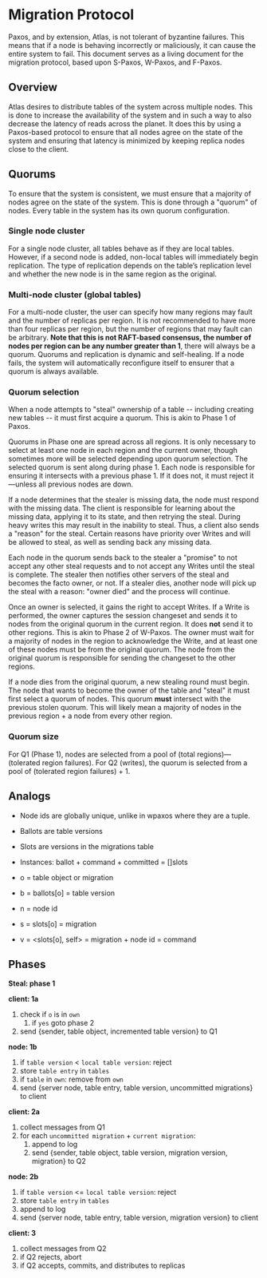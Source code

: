 # Migration Protocol

Paxos, and by extension, Atlas, is not tolerant of byzantine failures.
This means that if a node is behaving incorrectly or maliciously, it can cause the entire system to fail.
This document serves as a living document for the migration protocol, based upon S-Paxos, W-Paxos, and F-Paxos.

## Overview

Atlas desires to distribute tables of the system across multiple nodes.
This is done to increase the availability of the system
and in such a way to also decrease the latency of reads across the planet.
It does this by using a Paxos-based protocol to ensure that all nodes agree on the state of the system
and ensuring that latency is minimized by keeping replica nodes close to the client.

## Quorums

To ensure that the system is consistent, we must ensure that a majority of nodes agree on the state of the system.
This is done through a "quorum" of nodes.
Every table in the system has its own quorum configuration.

### Single node cluster

For a single node cluster, all tables behave as if they are local tables.
However, if a second node is added, non-local tables will immediately begin replication.
The type of replication depends on the table’s replication level and whether the new node is in the same region as the
original.

### Multi-node cluster (global tables)

For a multi-node cluster, the user can specify how many regions may fault and the number of replicas per region.
It is not recommended to have more than four replicas per region,
but the number of regions that may fault can be arbitrary.
**Note that this is not RAFT-based consensus,
the number of nodes per region can be any number greater than 1**, there will always be a quorum.
Quorums and replication is dynamic and self-healing.
If a node fails, the system will automatically reconfigure itself to ensurer that a quorum is always available.

### Quorum selection

When a node attempts to "steal" ownership of a table -- including creating new tables -- it must first acquire a quorum.
This is akin to Phase 1 of Paxos.

Quorums in Phase one are spread across all regions.
It is only necessary to select at least one node in each region and the current owner,
though sometimes more will be selected depending upon quorum selection.
The selected quorum is sent along during phase 1. Each node is responsible
for ensuring it intersects with a previous phase 1. If it does not,
it must reject it—unless all previous nodes are down.

If a node determines that the stealer is missing data, the node must respond with the missing data.
The client is responsible for learning about the missing data, applying it to its state, and then retrying the steal.
During heavy writes this may result in the inability to steal.
Thus, a client also sends a "reason" for the steal.
Certain reasons have priority over Writes and will be allowed to steal, as well as sending back any missing data.

Each node in the quorum sends back to the stealer a "promise"
to not accept any other steal requests and to not accept any Writes until the steal is complete.
The stealer then notifies other servers of the steal and becomes the facto owner, or not.
If a stealer dies, another node will pick up the steal with a reason: "owner died" and the process will continue.

Once an owner is selected, it gains the right to accept Writes.
If a Write is performed,
the owner captures the session changeset and sends it to nodes from the original quorum in the current region.
It does **not** send it to other regions.
This is akin to Phase 2 of W-Paxos.
The owner must wait for a majority of nodes in the region to acknowledge the Write, 
and at least one of these nodes must be from the original quorum.
The node from the original quorum is responsible for sending the changeset to the other regions.

If a node dies from the original quorum, a new stealing round must begin.
The node that wants to become the owner of the table and "steal" it must first select a quorum of nodes.
This quorum **must** intersect with the previous stolen quorum.
This will likely mean a majority of nodes in the previous region + a node from every other region.

### Quorum size

For Q1 (Phase 1), nodes are selected from a pool of (total regions)—(tolerated region failures).
For Q2 (writes), the quorum is selected from a pool of (tolerated region failures) + 1.


## Analogs

- Node ids are globally unique, unlike in wpaxos where they are a tuple.
- Ballots are table versions
- Slots are versions in the migrations table
- Instances: ballot + command + committed = []slots

- o = table object or migration
- b = ballots[o] = table version
- n = node id
- s = slots[o] = migration
- v = <slots[o], self> = migration + node id = command

## Phases

**Steal: phase 1**

**client: 1a**
1. check if `o` is in `own`
   1. if `yes` goto phase 2
2. send {sender, table object, incremented table version} to Q1

**node: 1b**
1. if `table version` < `local table version`: reject
2. store `table entry` in `tables`
3. if `table` in `own`: remove from `own`
4. send {server node, table entry, table version, uncommitted migrations} to client

**client: 2a**
1. collect messages from Q1
2. for each `uncommitted migration` + `current migration`:
   1. append to log
   2. send {sender, table object, table version, migration version, migration} to Q2

**node: 2b**

1. if `table version` <= `local table version`: reject
2. store `table entry` in `tables`
3. append to log
4. send {server node, table entry, table version, migration version} to client

**client: 3**
1. collect messages from Q2
2. if Q2 rejects, abort
3. if Q2 accepts, commits, and distributes to replicas
